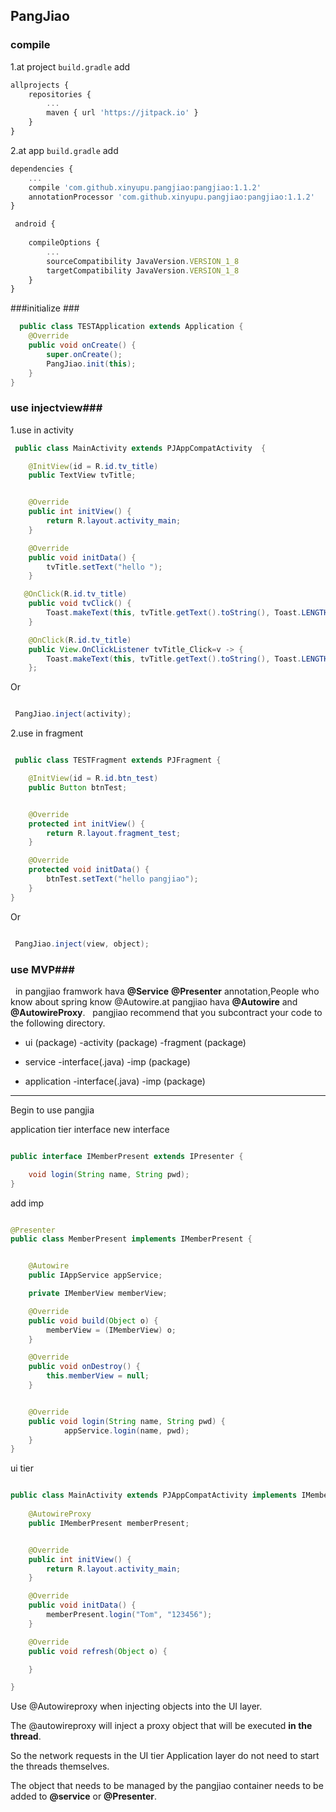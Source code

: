 ## PangJiao ##

### compile ###
1.at project  `build.gradle`  add

```javascript
allprojects {
    repositories {
        ...
        maven { url 'https://jitpack.io' }
    }
}
 ``` 

2.at app `build.gradle`  add

```javascript
dependencies {
	...
    compile 'com.github.xinyupu.pangjiao:pangjiao:1.1.2'
    annotationProcessor 'com.github.xinyupu.pangjiao:pangjiao:1.1.2'
}
```

```javascript
 android {
  
    compileOptions {
		...
        sourceCompatibility JavaVersion.VERSION_1_8
        targetCompatibility JavaVersion.VERSION_1_8
    }
}
```



###initialize ###

```java
  public class TESTApplication extends Application {
    @Override
    public void onCreate() {
        super.onCreate();
        PangJiao.init(this);
    }
}
```
### use injectview###
1.use in activity

 

```java
 public class MainActivity extends PJAppCompatActivity  {

    @InitView(id = R.id.tv_title)
    public TextView tvTitle;


    @Override
    public int initView() {
        return R.layout.activity_main;
    }

    @Override
    public void initData() {
        tvTitle.setText("hello ");
    }

   @OnClick(R.id.tv_title)
    public void tvClick() {
        Toast.makeText(this, tvTitle.getText().toString(), Toast.LENGTH_SHORT).show();
    }

	@OnClick(R.id.tv_title)
    public View.OnClickListener tvTitle_Click=v -> {
        Toast.makeText(this, tvTitle.getText().toString(), Toast.LENGTH_SHORT).show();
    };

```
Or
```java

 PangJiao.inject(activity);

```
2.use in fragment

```java

 public class TESTFragment extends PJFragment {

    @InitView(id = R.id.btn_test)
    public Button btnTest;


    @Override
    protected int initView() {
        return R.layout.fragment_test;
    }

    @Override
    protected void initData() {
        btnTest.setText("hello pangjiao");
    }
}

```
 Or

```java

 PangJiao.inject(view, object);

```

### use MVP###

&nbsp;&nbsp;in pangjiao framwork hava **@Service** **@Presenter** annotation,People who know about spring know @Autowire.at pangjiao hava **@Autowire** and **@AutowireProxy**.
&nbsp;&nbsp;pangjiao recommend that you subcontract your code to the following directory.

- ui (package)
-activity (package)
-fragment (package)


- service
-interface(.java)
-imp (package)


- application
-interface(.java)
-imp (package)

----------
Begin to use pangjia

 application tier interface new interface
```java

public interface IMemberPresent extends IPresenter {

    void login(String name, String pwd);
}

```
add imp

```java

@Presenter
public class MemberPresent implements IMemberPresent {


    @Autowire
    public IAppService appService;

    private IMemberView memberView;

    @Override
    public void build(Object o) {
        memberView = (IMemberView) o;
    }

    @Override
    public void onDestroy() {
        this.memberView = null;
    }


    @Override
    public void login(String name, String pwd) {
			appService.login(name, pwd);
    }
}
```

ui tier 

```java

public class MainActivity extends PJAppCompatActivity implements IMemberView {
   
    @AutowireProxy
    public IMemberPresent memberPresent;


    @Override
    public int initView() {
        return R.layout.activity_main;
    }

    @Override
    public void initData() {
        memberPresent.login("Tom", "123456");
    }

    @Override
    public void refresh(Object o) {

    }

}

``` 
Use @Autowireproxy when injecting objects into the UI layer.

The @autowireproxy will inject a proxy object that will be executed **in the thread**.

So the network requests in the UI tier Application layer do not need to start the threads themselves.

The object that needs to be managed by the pangjiao container needs to be added to **@service** or **@Presenter**.

